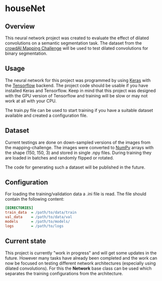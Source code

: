 # houseNet

## Overview
This neural network project was created to evaluate the effect of dilated convolutions on a semantic segmentation task.
The dataset from the [crowdAI Mapping Challenge](https://www.crowdai.org/challenges/mapping-challenge)
will be used to test dilated convolutions for binary segmentation. 

## Usage
The neural network for this project was programmed by using [Keras](https://keras.io/) with the [Tensorflow](https://www.tensorflow.org/) backend.
The project code should be usable if you have installed Keras and Tensorflow.
Keep in mind that this project was designed with the GPU version of Tensorflow and training will be slow or may not work at all with your CPU.

The train.py file can be used to start training if you have a suitable dataset available and created a configuration file.

## Dataset
Current testings are done on down-sampled versions of the images from the mapping-challenge.
The images were converted to [NumPy](http://www.numpy.org/) arrays with the shape (150, 150, 3) and stored in single .npy files.
During training they are loaded in batches and randomly flipped or rotated.

The code for generating such a dataset will be published in the future.

## Configuration
For loading the training/validation data a .ini file is read.
The file should contain the following content:

```ini
[DIRECTORIES]
train_data  = /path/to/data/train
val_data    = /path/to/data/val
models      = /path/to/models/
logs        = /path/to/logs
```

## Current state
This project is currently "work in progress" and will get some updates in the future.
However many tasks have already been completed and the work can now be focused on testing
different network architectures (especially using dilated convolutions).
For this the **Network** base class can be used which separates the training configurations from the architecture.